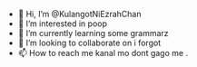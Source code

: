- 👋 Hi, I’m @KulangotNiEzrahChan
- 👀 I’m interested in poop
- 🌱 I’m currently learning some grammarz
- 💞️ I’m looking to collaborate on i forgot
- 📫 How to reach me kanal mo dont gago me
.

<!---
KulangotNiEzrahChan/KulangotNiEzrahChan is a ✨ special ✨ repository because its `README.md` (this file) appears on your GitHub profile.
You can click the Preview link to take a look at your changes.
--->
